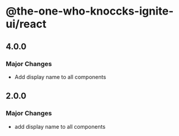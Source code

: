 # @the-one-who-knoccks-ignite-ui/react

## 4.0.0

### Major Changes

- Add display name to all components

## 2.0.0

### Major Changes

- add display name to all components
